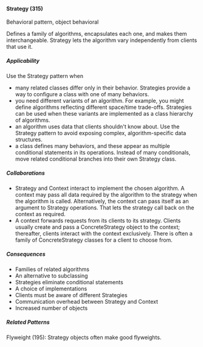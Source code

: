#### Strategy (315)

Behavioral pattern, object behavioral

Defines a family of algorithms, encapsulates each one, and makes them interchangeable. Strategy lets the algorithm vary independently from clients that use it.

##### Applicability

Use the Strategy pattern when

 * many related classes differ only in their behavior. Strategies provide a way to configure a class with one of many behaviors.
 * you need different variants of an algorithm. For example, you might define algorithms reflecting different space/time trade-offs. Strategies can be used when these variants are implemented as a class hierarchy of algorithms.
 * an algorithm uses data that clients shouldn't know about. Use the Strategy pattern to avoid exposing complex, algorithm-specific data structures.
 * a class defines many behaviors, and these appear as multiple conditional statements in its operations. Instead of many conditionals, move related conditional branches into their own Strategy class.

##### Collaborations

 * Strategy and Context interact to implement the chosen algorithm. A context may pass all data required by the algorithm to the strategy when the algorithm is called. Alternatively, the context can pass itself as an argument to Strategy operations. That lets the strategy call back on the context as required.
 * A context forwards requests from its clients to its strategy. Clients usually create and pass a ConcreteStrategy object to the context; thereafter, clients interact with the context exclusively. There is often a family of ConcreteStrategy classes for a client to choose from.

##### Consequences

 * Families of related algorithms
 * An alternative to subclassing
 * Strategies eliminate conditional statements
 * A choice of implementations
 * Clients must be aware of different Strategies
 * Communication overhead between Strategy and Context
 * Increased number of objects

##### Related Patterns

Flyweight (195): Strategy objects often make good flyweights.
